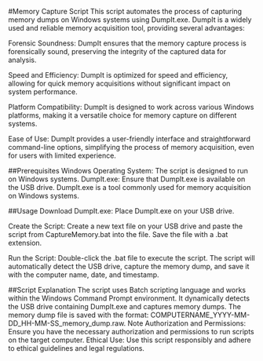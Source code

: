 #Memory Capture Script
This script automates the process of capturing memory dumps on Windows systems using DumpIt.exe. DumpIt is a widely used and reliable memory acquisition tool, providing several advantages:

Forensic Soundness: DumpIt ensures that the memory capture process is forensically sound, preserving the integrity of the captured data for analysis.

Speed and Efficiency: DumpIt is optimized for speed and efficiency, allowing for quick memory acquisitions without significant impact on system performance.

Platform Compatibility: DumpIt is designed to work across various Windows platforms, making it a versatile choice for memory capture on different systems.

Ease of Use: DumpIt provides a user-friendly interface and straightforward command-line options, simplifying the process of memory acquisition, even for users with limited experience.

##Prerequisites
Windows Operating System: The script is designed to run on Windows systems.
DumpIt.exe: Ensure that DumpIt.exe is available on the USB drive. DumpIt.exe is a tool commonly used for memory acquisition on Windows systems.

##Usage
Download DumpIt.exe: Place DumpIt.exe on your USB drive.

Create the Script: Create a new text file on your USB drive and paste the script from CaptureMemory.bat into the file. Save the file with a .bat extension.

Run the Script: Double-click the .bat file to execute the script. The script will automatically detect the USB drive, capture the memory dump, and save it with the computer name, date, and timestamp.

##Script Explanation
The script uses Batch scripting language and works within the Windows Command Prompt environment.
It dynamically detects the USB drive containing DumpIt.exe and captures memory dumps.
The memory dump file is saved with the format: COMPUTERNAME_YYYY-MM-DD_HH-MM-SS_memory_dump.raw.
Note
Authorization and Permissions: Ensure you have the necessary authorization and permissions to run scripts on the target computer.
Ethical Use: Use this script responsibly and adhere to ethical guidelines and legal regulations.